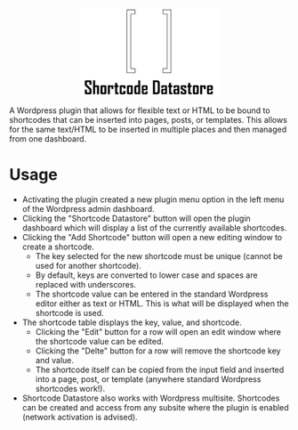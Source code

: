 <p align="center">
<img src="shortcode-datastore/assets/ShortcodeDatastoreLogo.png" width="50%;" style="margin: 0 auto;">
</p>
A Wordpress plugin that allows for flexible text or HTML to be bound to shortcodes that can be inserted into pages, posts, or templates. This allows for the same text/HTML to be inserted in multiple places and then managed from one dashboard.

# Usage
- Activating the plugin created a new plugin menu option in the left menu of the Wordpress admin dashboard.
- Clicking the "Shortcode Datastore" button will open the plugin dashboard which will display a list of the currently available shortcodes.
- Clicking the "Add Shortcode" button will open a new editing window to create a shortcode. 
    - The key selected for the new shortcode must be unique (cannot be used for another shortcode).
    - By default, keys are converted to lower case and spaces are replaced with underscores.
    - The shortcode value can be entered in the standard Wordpress editor either as text or HTML. This is what will be displayed when the shortcode is used.
- The shortcode table displays the key, value, and shortcode.
    - Clicking the "Edit" button for a row will open an edit window where the shortcode value can be edited.
    - Clicking the "Delte" button for a row will remove the shortcode key and value.
    - The shortcode itself can be copied from the input field and inserted into a page, post, or template (anywhere standard Wordpress shortcodes work!).
- Shortcode Datastore also works with Wordpress multisite. Shortcodes can be created and access from any subsite where the plugin is enabled (network activation is advised).